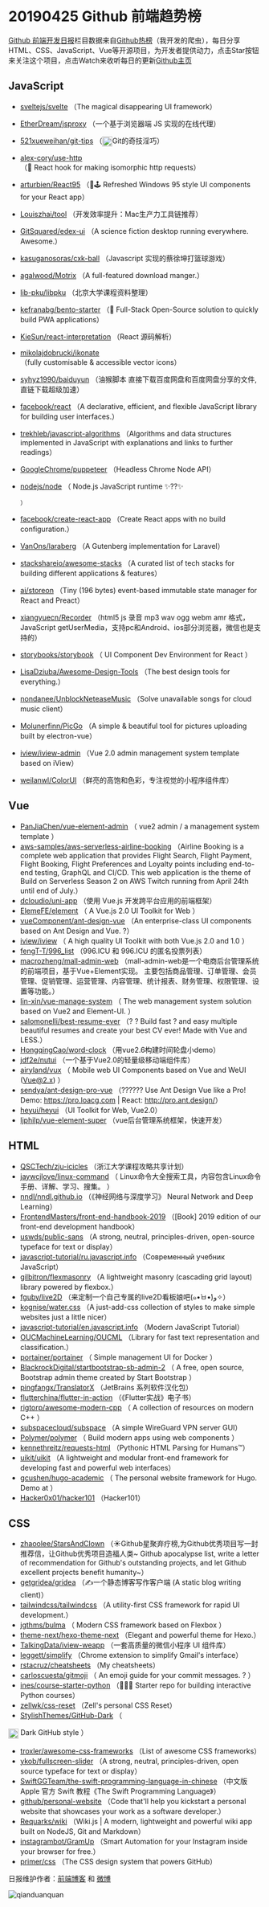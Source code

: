 # 20190425 Github 前端趋势榜

[Github 前端开发日报](https://qdkfweb.cn/c/news)栏目数据来自[Github热榜](https://github.qdkfweb.cn/)（我开发的爬虫），每日分享HTML、CSS、JavaScript、Vue等开源项目，为开发者提供动力，点击Star按钮来关注这个项目，点击Watch来收听每日的更新[Github主页](https://github.com/kujian/githubTrending)
## JavaScript

* [sveltejs/svelte](https://github.com/sveltejs/svelte) （The magical disappearing UI framework）
* [EtherDream/jsproxy](https://github.com/EtherDream/jsproxy) （一个基于浏览器端 JS 实现的在线代理）
* [521xueweihan/git-tips](https://github.com/521xueweihan/git-tips) （<img class="emoji" title=":trollface:" alt=":trollface:" src="https://github.githubassets.com/images/icons/emoji/trollface.png" height="20" width="20" align="absmiddle">Git的奇技淫巧）
* [alex-cory/use-http](https://github.com/alex-cory/use-http) （&#x1f436; React hook for making isomorphic http requests）
* [arturbien/React95](https://github.com/arturbien/React95) （&#x1f308;&#x1f579; Refreshed Windows 95 style UI components for your React app）
* [Louiszhai/tool](https://github.com/Louiszhai/tool) （开发效率提升：Mac生产力工具链推荐）
* [GitSquared/edex-ui](https://github.com/GitSquared/edex-ui) （A science fiction desktop running everywhere. Awesome.）
* [kasuganosoras/cxk-ball](https://github.com/kasuganosoras/cxk-ball) （Javascript 实现的蔡徐坤打篮球游戏）
* [agalwood/Motrix](https://github.com/agalwood/Motrix) （A full-featured download manger.）
* [lib-pku/libpku](https://github.com/lib-pku/libpku) （北京大学课程资料整理）
* [kefranabg/bento-starter](https://github.com/kefranabg/bento-starter) （&#x1f371; Full-Stack Open-Source solution to quickly build PWA applications）
* [KieSun/react-interpretation](https://github.com/KieSun/react-interpretation) （React 源码解析）
* [mikolajdobrucki/ikonate](https://github.com/mikolajdobrucki/ikonate) （fully customisable &amp; accessible vector icons）
* [syhyz1990/baiduyun](https://github.com/syhyz1990/baiduyun) （油猴脚本 直接下载百度网盘和百度网盘分享的文件,直链下载超级加速）
* [facebook/react](https://github.com/facebook/react) （A declarative, efficient, and flexible JavaScript library for building user interfaces.）
* [trekhleb/javascript-algorithms](https://github.com/trekhleb/javascript-algorithms) （Algorithms and data structures implemented in JavaScript with explanations and links to further readings）
* [GoogleChrome/puppeteer](https://github.com/GoogleChrome/puppeteer) （Headless Chrome Node API）
* [nodejs/node](https://github.com/nodejs/node) （
        Node.js JavaScript runtime ✨??✨

      ）
* [facebook/create-react-app](https://github.com/facebook/create-react-app) （Create React apps with no build configuration.）
* [VanOns/laraberg](https://github.com/VanOns/laraberg) （A Gutenberg implementation for Laravel）
* [stackshareio/awesome-stacks](https://github.com/stackshareio/awesome-stacks) （A curated list of tech stacks for building different applications &amp; features）
* [ai/storeon](https://github.com/ai/storeon) （Tiny (196 bytes) event-based immutable state manager for React and Preact）
* [xiangyuecn/Recorder](https://github.com/xiangyuecn/Recorder) （html5 js 录音 mp3 wav ogg webm amr 格式，JavaScript getUserMedia，支持pc和Android、ios部分浏览器，微信也是支持的）
* [storybooks/storybook](https://github.com/storybooks/storybook) （
        UI Component Dev Environment for React
      ）
* [LisaDziuba/Awesome-Design-Tools](https://github.com/LisaDziuba/Awesome-Design-Tools) （The best design tools for everything.）
* [nondanee/UnblockNeteaseMusic](https://github.com/nondanee/UnblockNeteaseMusic) （Solve unavailable songs for cloud music client）
* [Molunerfinn/PicGo](https://github.com/Molunerfinn/PicGo) （A simple &amp; beautiful tool for pictures uploading built by electron-vue）
* [iview/iview-admin](https://github.com/iview/iview-admin) （Vue 2.0 admin management system template based on iView）
* [weilanwl/ColorUI](https://github.com/weilanwl/ColorUI) （鲜亮的高饱和色彩，专注视觉的小程序组件库）

## Vue

* [PanJiaChen/vue-element-admin](https://github.com/PanJiaChen/vue-element-admin) （
        vue2 admin / a management system template
      ）
* [aws-samples/aws-serverless-airline-booking](https://github.com/aws-samples/aws-serverless-airline-booking) （Airline Booking is a complete web application that provides Flight Search, Flight Payment, Flight Booking, Flight Preferences and Loyalty points including end-to-end testing, GraphQL and CI/CD. This web application is the theme of Build on Serverless Season 2 on AWS Twitch running from April 24th until end of July.）
* [dcloudio/uni-app](https://github.com/dcloudio/uni-app) （使用 Vue.js 开发跨平台应用的前端框架）
* [ElemeFE/element](https://github.com/ElemeFE/element) （
        A Vue.js 2.0 UI Toolkit for Web
      ）
* [vueComponent/ant-design-vue](https://github.com/vueComponent/ant-design-vue) （An enterprise-class UI components based on Ant Design and Vue. ?）
* [iview/iview](https://github.com/iview/iview) （
        A high quality UI Toolkit with both Vue.js 2.0 and 1.0
      ）
* [fengT-T/996_list](https://github.com/fengT-T/996_list) （996.ICU 和 996.ICU 的匿名投票列表）
* [macrozheng/mall-admin-web](https://github.com/macrozheng/mall-admin-web) （mall-admin-web是一个电商后台管理系统的前端项目，基于Vue+Element实现。 主要包括商品管理、订单管理、会员管理、促销管理、运营管理、内容管理、统计报表、财务管理、权限管理、设置等功能。）
* [lin-xin/vue-manage-system](https://github.com/lin-xin/vue-manage-system) （
        The web management system solution based on Vue2 and Element-UI.
      ）
* [salomonelli/best-resume-ever](https://github.com/salomonelli/best-resume-ever) （? ? Build fast ? and easy multiple beautiful resumes and create your best CV ever! Made with Vue and LESS.）
* [HongqingCao/word-clock](https://github.com/HongqingCao/word-clock) （用vue2.6构建时间轮盘小demo）
* [jdf2e/nutui](https://github.com/jdf2e/nutui) （一个基于Vue2.0的轻量级移动端组件库）
* [airyland/vux](https://github.com/airyland/vux) （
        Mobile web UI Components based on Vue and WeUI (Vue@2.x)
      ）
* [sendya/ant-design-pro-vue](https://github.com/sendya/ant-design-pro-vue) （??‍???‍? Use Ant Design Vue like a Pro! Demo: <a href="https://pro.loacg.com" rel="nofollow">https://pro.loacg.com</a> | React: <a href="http://pro.ant.design/" rel="nofollow">http://pro.ant.design/</a>）
* [heyui/heyui](https://github.com/heyui/heyui) （UI Toolkit for Web, Vue2.0）
* [ljphilp/vue-element-super](https://github.com/ljphilp/vue-element-super) （vue后台管理系统框架，快速开发）

## HTML

* [QSCTech/zju-icicles](https://github.com/QSCTech/zju-icicles) （浙江大学课程攻略共享计划）
* [jaywcjlove/linux-command](https://github.com/jaywcjlove/linux-command) （
        Linux命令大全搜索工具，内容包含Linux命令手册、详解、学习、搜集。
      ）
* [nndl/nndl.github.io](https://github.com/nndl/nndl.github.io) （《神经网络与深度学习》 Neural Network and Deep Learning）
* [FrontendMasters/front-end-handbook-2019](https://github.com/FrontendMasters/front-end-handbook-2019) （[Book] 2019 edition of our front-end development handbook）
* [uswds/public-sans](https://github.com/uswds/public-sans) （A strong, neutral, principles-driven, open-source typeface for text or display）
* [javascript-tutorial/ru.javascript.info](https://github.com/javascript-tutorial/ru.javascript.info) （Современный учебник JavaScript）
* [gilbitron/flexmasonry](https://github.com/gilbitron/flexmasonry) （A lightweight masonry (cascading grid layout) library powered by flexbox.）
* [fguby/live2D](https://github.com/fguby/live2D) （来定制一个自己专属的live2D看板娘吧(๑•̀ㅂ•́)و✧）
* [kognise/water.css](https://github.com/kognise/water.css) （A just-add-css collection of styles to make simple websites just a little nicer）
* [javascript-tutorial/en.javascript.info](https://github.com/javascript-tutorial/en.javascript.info) （Modern JavaScript Tutorial）
* [OUCMachineLearning/OUCML](https://github.com/OUCMachineLearning/OUCML) （Library for fast text representation and classification.）
* [portainer/portainer](https://github.com/portainer/portainer) （
        Simple management UI for Docker
      ）
* [BlackrockDigital/startbootstrap-sb-admin-2](https://github.com/BlackrockDigital/startbootstrap-sb-admin-2) （
        A free, open source, Bootstrap admin theme created by Start Bootstrap
      ）
* [pingfangx/TranslatorX](https://github.com/pingfangx/TranslatorX) （JetBrains 系列软件汉化包）
* [flutterchina/flutter-in-action](https://github.com/flutterchina/flutter-in-action) （《Flutter实战》电子书）
* [rigtorp/awesome-modern-cpp](https://github.com/rigtorp/awesome-modern-cpp) （
        A collection of resources on modern C++
      ）
* [subspacecloud/subspace](https://github.com/subspacecloud/subspace) （A simple WireGuard VPN server GUI）
* [Polymer/polymer](https://github.com/Polymer/polymer) （
        Build modern apps using web components
      ）
* [kennethreitz/requests-html](https://github.com/kennethreitz/requests-html) （Pythonic HTML Parsing for Humans™）
* [uikit/uikit](https://github.com/uikit/uikit) （A lightweight and modular front-end framework for developing fast and powerful web interfaces）
* [gcushen/hugo-academic](https://github.com/gcushen/hugo-academic) （
        The personal website framework for Hugo. Demo at
      ）
* [Hacker0x01/hacker101](https://github.com/Hacker0x01/hacker101) （Hacker101）

## CSS

* [zhaoolee/StarsAndClown](https://github.com/zhaoolee/StarsAndClown) （☀️Github星聚弃疗榜,为Github优秀项目写一封推荐信，让Github优秀项目造福人类~ Github apocalypse list, write a letter of recommendation for Github's outstanding projects, and let Github excellent projects benefit humanity~）
* [getgridea/gridea](https://github.com/getgridea/gridea) （✍️一个静态博客写作客户端 (A static blog writing client)）
* [tailwindcss/tailwindcss](https://github.com/tailwindcss/tailwindcss) （A utility-first CSS framework for rapid UI development.）
* [jgthms/bulma](https://github.com/jgthms/bulma) （
        Modern CSS framework based on Flexbox
      ）
* [theme-next/hexo-theme-next](https://github.com/theme-next/hexo-theme-next) （Elegant and powerful theme for Hexo.）
* [TalkingData/iview-weapp](https://github.com/TalkingData/iview-weapp) （一套高质量的微信小程序 UI 组件库）
* [leggett/simplify](https://github.com/leggett/simplify) （Chrome extension to simplify Gmail's interface）
* [rstacruz/cheatsheets](https://github.com/rstacruz/cheatsheets) （My cheatsheets）
* [carloscuesta/gitmoji](https://github.com/carloscuesta/gitmoji) （
        An emoji guide for your commit messages. ? 
      ）
* [ines/course-starter-python](https://github.com/ines/course-starter-python) （&#x1f469;‍&#x1f3eb;&#x1f40d; Starter repo for building interactive Python courses）
* [zellwk/css-reset](https://github.com/zellwk/css-reset) （Zell's personal CSS Reset）
* [StylishThemes/GitHub-Dark](https://github.com/StylishThemes/GitHub-Dark) （
        
<img class="emoji" title=":octocat:" alt=":octocat:" src="https://assets-cdn.github.com/images/icons/emoji/octocat.png" height="20" width="20" align="absmiddle"> Dark GitHub style
      ）
* [troxler/awesome-css-frameworks](https://github.com/troxler/awesome-css-frameworks) （List of awesome CSS frameworks）
* [ykob/fullscreen-slider](https://github.com/ykob/fullscreen-slider) （A strong, neutral, principles-driven, open source typeface for text or display）
* [SwiftGGTeam/the-swift-programming-language-in-chinese](https://github.com/SwiftGGTeam/the-swift-programming-language-in-chinese) （中文版 Apple 官方 Swift 教程《The Swift Programming Language》）
* [github/personal-website](https://github.com/github/personal-website) （Code that'll help you kickstart a personal website that showcases your work as a software developer.）
* [Requarks/wiki](https://github.com/Requarks/wiki) （Wiki.js | A modern, lightweight and powerful wiki app built on NodeJS, Git and Markdown）
* [instagrambot/GramUp](https://github.com/instagrambot/GramUp) （Smart Automation for your Instagram inside your browser for free.）
* [primer/css](https://github.com/primer/css) （The CSS design system that powers GitHub）


日报维护作者：[前端博客](https://qdkfweb.cn/) 和 [微博](https://qdkfweb.cn/go/weibo)

![qianduanquan](https://user-images.githubusercontent.com/3055447/38468989-651132ac-3b80-11e8-8e6b-15122322a9d7.png)
